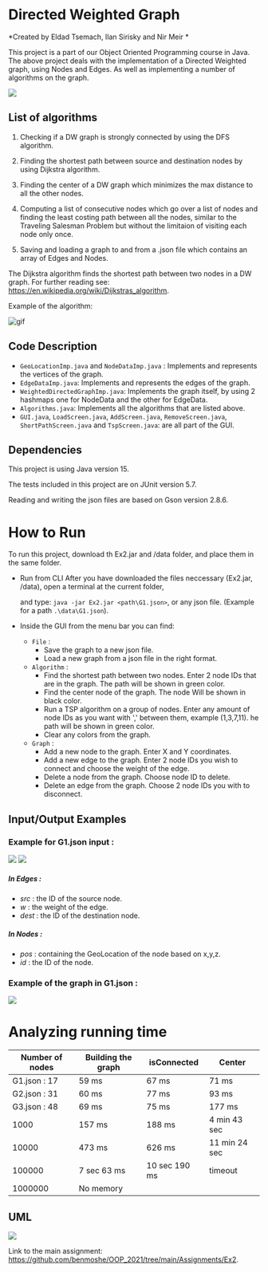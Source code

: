 # Directed Weighted Graph

*Created by Eldad Tsemach, Ilan Sirisky and Nir Meir *

This project is a part of our Object Oriented Programming course in Java. The above project deals with the
implementation of a Directed Weighted graph, using Nodes and Edges. As well as implementing a number of algorithms on
the graph.

![](https://i.imgur.com/9orEkmf.png)

## List of algorithms

1. Checking if a DW graph is strongly connected by using the DFS algorithm.

2. Finding the shortest path between source and destination nodes by using Dijkstra algorithm.

3. Finding the center of a DW graph which minimizes the max distance to all the other nodes.
4. Computing a list of consecutive nodes which go over a list of nodes and finding the least costing path between all
   the nodes, similar to the Traveling Salesman Problem but without the limitaion of visiting each node only once.
5. Saving and loading a graph to and from a .json file which contains an array of Edges and Nodes.

The Dijkstra algorithm finds the shortest path between two nodes in a DW graph. For further reading
see: https://en.wikipedia.org/wiki/Dijkstras_algorithm.

Example of the algorithm:

![gif](https://upload.wikimedia.org/wikipedia/commons/thumb/5/57/Dijkstra_Animation.gif/220px-Dijkstra_Animation.gif)

## Code Description

- `GeoLocationImp.java` and `NodeDataImp.java` : Implements and represents the vertices of the graph.
- `EdgeDataImp.java`: Implements and represents the edges of the graph.
- `WeightedDirectedGraphImp.java`: Implements the graph itself, by using 2 hashmaps one for NodeData and the other for
  EdgeData.
- `Algorithms.java`: Implements all the algorithms that are listed above.
- `GUI.java`, `LoadScreen.java`, `AddScreen.java`, `RemoveScreen.java`, `ShortPathScreen.java` and `TspScreen.java`: are all part of the GUI.

## Dependencies

This project is using Java version 15.

The tests included in this project are on JUnit version 5.7.

Reading and writing the json files are based on Gson version 2.8.6.

# How to Run

To run this project, download th Ex2.jar and /data folder, and place them in the same folder.

- Run from CLI After you have downloaded the files neccessary (Ex2.jar, /data), open a terminal at the
  current folder,
  
  and type: `java -jar Ex2.jar <path\G1.json>`, or any json file. (Example for a path `.\data\G1.json`).
- Inside the GUI from the menu bar you can find:
   - `File` : 
      - Save the graph to a new json file.
      -  Load a new graph from a json file in the right format.
   - `Algorithm` : 
       - Find the shortest path between two nodes. Enter 2 node IDs that are in the graph. The path will be shown in green color.
       - Find the center node of the graph. The node Will be shown in black color.
       - Run a TSP algorithm on a group of nodes. Enter any amount of node IDs as you want with ',' between them, example (1,3,7,11). he path will be shown in green color.
       - Clear any colors from the graph.
   - `Graph` :
       - Add a new node to the graph. Enter X and Y coordinates.
       - Add a new edge to the graph. Enter 2 node IDs you wish to connect and choose the weight of the edge.
       - Delete a node from the graph. Choose node ID to delete.
       - Delete an edge from the graph. Choose 2 node IDs you with to disconnect.
  

## Input/Output Examples

### Example for G1.json input :

![](https://i.imgur.com/LohNcL8.png)  ![](https://i.imgur.com/MQzNuCr.png)

##### In Edges :

- *src* : the ID of the source node.
- *w* : the weight of the edge.
- *dest* : the ID of the destination node.

##### In Nodes :

- *pos* : containing the GeoLocation of the node based on x,y,z.
- *id* : the ID of the node.

### Example of the graph in G1.json :

![](https://i.imgur.com/yZtvaeh.png)

# Analyzing running time

|Number of nodes|Building the graph|isConnected|Center|
|---------|---------|---------|---------|
|G1.json : 17|59 ms|67 ms|71 ms|
|G2.json : 31|60 ms|77 ms|93 ms|
|G3.json : 48|69 ms|75 ms|177 ms|
|1000|157 ms|188 ms|4 min 43 sec|
|10000|473 ms|626 ms|11 min 24 sec|
|100000|7 sec 63 ms|10 sec 190 ms|timeout|
|1000000| No memory|

## UML

![](https://i.imgur.com/xlBFwP7.png)

Link to the main assignment: https://github.com/benmoshe/OOP_2021/tree/main/Assignments/Ex2.
